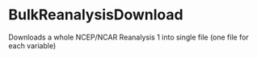 # BulkReanalysisDownload
Downloads a whole NCEP/NCAR Reanalysis 1 into single file (one file for each variable)
